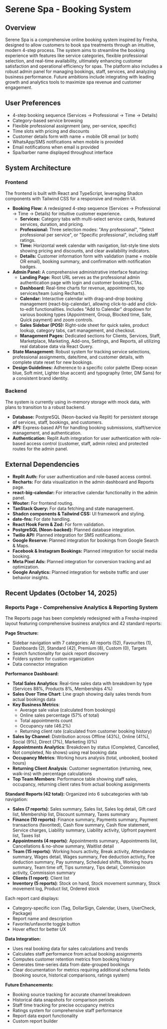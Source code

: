 # Serene Spa - Booking System

## Overview
Serene Spa is a comprehensive online booking system inspired by Fresha, designed to allow customers to book spa treatments through an intuitive, modern 4-step process. The system aims to streamline the booking experience with features like service categories, flexible professional selection, and real-time availability, ultimately enhancing customer satisfaction and operational efficiency for spas. The platform also includes a robust admin panel for managing bookings, staff, services, and analyzing business performance. Future ambitions include integrating with leading growth and analytics tools to maximize spa revenue and customer engagement.

## User Preferences
- 4-step booking sequence (Services → Professional → Time → Details)
- Category-based service browsing
- Flexible professional assignment (any, per-service, specific)
- Time slots with pricing and discounts
- Customer details form with name + mobile OR email (or both)
- WhatsApp/SMS notifications when mobile is provided
- Email notifications when email is provided
- Spa/barber name displayed throughout interface

## System Architecture

### Frontend
The frontend is built with React and TypeScript, leveraging Shadcn components with Tailwind CSS for a responsive and modern UI.
- **Booking Flow:** A redesigned 4-step sequence (Services → Professional → Time → Details) for intuitive customer experience.
  - **Services:** Category tabs with multi-select service cards, featured services, duration, and pricing.
  - **Professional:** Three selection modes: "Any professional", "Select professional per service", or "Specific professional", including staff ratings.
  - **Time:** Horizontal week calendar with navigation, list-style time slots showing pricing and discounts, and clear availability indicators.
  - **Details:** Customer information form with validation (name + mobile OR email), booking summary, and confirmation with notification badges.
- **Admin Panel:** A comprehensive administrative interface featuring:
  - **Landing Page:** Root URL serves as the professional admin authentication page with login and customer booking CTAs.
  - **Dashboard:** Real-time charts for revenue, appointments, top services/team (using Recharts).
  - **Calendar:** Interactive calendar with drag-and-drop booking management (react-big-calendar), allowing click-to-add and click-to-edit functionalities. Includes "Add to Calendar" dropdown for various booking types (Appointment, Group, Blocked time, Sale, Quick payment) and zoom controls.
  - **Sales Sidebar (POS):** Right-side sheet for quick sales, product lookup, category tabs, cart management, and checkout.
  - **Management Pages:** Dedicated sections for Clients, Services, Staff, Marketplace, Marketing, Add-ons, Settings, and Reports, all utilizing real database data via React Query.
- **State Management:** Robust system for tracking service selections, professional assignments, date/time, and customer details, with complete state reset for new bookings.
- **Design Guidelines:** Adherence to a specific color palette (Deep ocean blue, Soft mint, Lighter blue accent) and typography (Inter, DM Sans) for a consistent brand identity.

### Backend
The system is currently using in-memory storage with mock data, with plans to transition to a robust backend.
- **Database:** PostgreSQL (Neon-backed via Replit) for persistent storage of services, staff, bookings, and customers.
- **API:** Express-based API for handling booking submissions, staff/service management, and authentication.
- **Authentication:** Replit Auth integration for user authentication with role-based access control (customer, staff, admin roles) and protected routes for the admin panel.

## External Dependencies
- **Replit Auth:** For user authentication and role-based access control.
- **Recharts:** For data visualization in the admin dashboard and Reports page.
- **react-big-calendar:** For interactive calendar functionality in the admin panel.
- **Wouter:** For frontend routing.
- **TanStack Query:** For data fetching and state management.
- **Shadcn components & Tailwind CSS:** UI framework and styling.
- **date-fns:** For date handling.
- **React Hook Form & Zod:** For form validation.
- **PostgreSQL (Neon-backed):** Planned database integration.
- **Twilio API:** Planned integration for SMS notifications.
- **Google Reserve:** Planned integration for bookings from Google Search & Maps.
- **Facebook & Instagram Bookings:** Planned integration for social media booking.
- **Meta Pixel Ads:** Planned integration for conversion tracking and ad optimization.
- **Google Analytics:** Planned integration for website traffic and user behavior insights.

## Recent Updates (October 14, 2025)

### Reports Page - Comprehensive Analytics & Reporting System
The Reports page has been completely redesigned with a Fresha-inspired layout featuring comprehensive business analytics and 42 standard reports:

**Page Structure:**
- Sidebar navigation with 7 categories: All reports (52), Favourites (1), Dashboards (2), Standard (42), Premium (8), Custom (0), Targets
- Search functionality for quick report discovery
- Folders system for custom organization
- Data connector integration

**Performance Dashboard:**
- **Total Sales Analytics**: Real-time sales data with breakdown by type (Services 88%, Products 8%, Memberships 4%)
- **Sales Over Time Chart**: Line graph showing daily sales trends from actual bookings data
- **Key Business Metrics**: 
  - Average sale value (calculated from bookings)
  - Online sales percentage (57% of total)
  - Total appointments count
  - Occupancy rate (46.2%)
  - Returning client rate (calculated from customer booking history)
- **Sales by Channel**: Distribution across Offline (43%), Online (41%), Social (9%), Direct (7%), Marketing (0%)
- **Appointments Analytics**: Breakdown by status (Completed, Cancelled, Not completed, No shows) using real booking data
- **Occupancy Metrics**: Working hours analysis (total, unbooked, booked hours)
- **Returning Client Analysis**: Customer segmentation (returning, new, walk-ins) with percentage calculations
- **Top Team Members**: Performance table showing staff sales, occupancy, returning client rates from actual booking assignments

**Standard Reports (42 total):**
Organized into 6 subcategories with tab navigation:
- **Sales (7 reports)**: Sales summary, Sales list, Sales log detail, Gift card list, Membership list, Discount summary, Taxes summary
- **Finance (10 reports)**: Finance summary, Payments summary, Payment transactions (favorited), Cash flow summary, Cash flow statement, Service charges, Liability summary, Liability activity, Upfront payment list, Taxes list
- **Appointments (4 reports)**: Appointments summary, Appointments list, Cancellations & no-show summary, Waitlist detail
- **Team (15 reports)**: Working hours activity, Break activity, Attendance summary, Wages detail, Wages summary, Fee deduction activity, Fee deduction summary, Pay summary, Scheduled shifts, Working hours summary, Team time off, Tips summary, Tips detail, Commission activity, Commission summary
- **Clients (1 report)**: Client list
- **Inventory (5 reports)**: Stock on hand, Stock movement summary, Stock movement log, Product list, Ordered stock

Each report card displays:
- Category-specific icon (Tag, DollarSign, Calendar, Users, UserCheck, Package)
- Report name and description
- Favorite/unfavorite toggle button
- Hover effect for better UX

**Data Integration:**
- Uses real booking data for sales calculations and trends
- Calculates staff performance from actual booking assignments
- Computes customer retention metrics from booking history
- Generates time-series data from date-grouped bookings
- Clear documentation for metrics requiring additional schema fields (booking source, historical comparisons, ratings system)

**Future Enhancements:**
- Booking source tracking for accurate channel breakdown
- Historical data snapshots for comparison periods
- Staff time tracking for precise occupancy metrics
- Ratings system for comprehensive staff performance
- Report data export functionality
- Custom report builder
